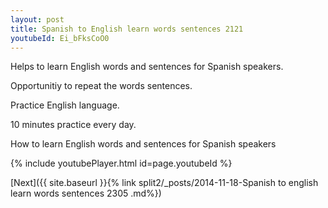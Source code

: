 ```yaml
---
layout: post
title: Spanish to English learn words sentences 2121 
youtubeId: Ei_bFksCoO0
---
```

 
 
Helps to learn English words and sentences for Spanish speakers.

Opportunitiy to repeat the words sentences. 

Practice English language. 
 
10 minutes practice every day. 
 
How to learn English words and sentences for Spanish speakers 
 
{% include youtubePlayer.html id=page.youtubeId %}
 
 
[Next]({{ site.baseurl }}{% link  split2/_posts/2014-11-18-Spanish to english learn words sentences 2305 .md%})
 
